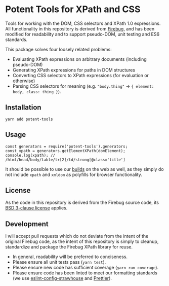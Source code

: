 Potent Tools for XPath and CSS
==============================

Tools for working with the DOM, CSS selectors and XPath 1.0 expressions. All functionality in this repository is derived from [Firebug](https://raw.githubusercontent.com/firebug/firebug/master/extension/content/firebug/lib/xpath.js), and has been modified for readability and to support pseudo-DOM, unit testing and ES6 standards.

This package solves four loosely related problems:
- Evaluating XPath expressions on arbitrary documents (including pseudo-DOM)
- Generating XPath expressions for paths in DOM structures
- Converting CSS selectors to XPath expressions (for evaluation or otherwise)
- Parsing CSS selectors for meaning (e.g. `"body.thing"` -> `{ element: body, class: thing }`).

Installation
------------
`yarn add potent-tools`

Usage
-----

```
const generators = require('potent-tools').generators;
const xpath = generators.getElementXPath(domElement);
console.log(xpath); // /html/head/body/table/tr[2]/td/strong[@class='title']
```

It should be possible to use our [builds](dist) on the web as well, as they simply do not include `xpath` and `xmldom` as polyfills for browser functionality.

License
-------

As the code in this repository is derived from the Firebug source code, its [BSD 3-clause license](https://github.com/firebug/firebug/blob/master/extension/license.txt) applies.

Development
-----------

I will accept pull requests which do not deviate from the intent of the original Firebug code, as the intent of this repository is simply to cleanup, standardize and package the Firebug XPath library for reuse. 

- In general, readability will be preferred to conciseness. 
- Please ensure all unit tests pass (`yarn test`).
- Please ensure new code has sufficient coverage (`yarn run coverage`).
- Please ensure code has been linted to meet our formatting standards (we use [eslint-config-strawhouse](https://www.npmjs.com/package/eslint-config-strawhouse) and [Prettier](https://github.com/prettier/prettier)).
